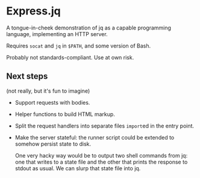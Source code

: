# Express.jq

A tongue-in-cheek demonstration of jq as a capable programming language,
implementing an HTTP server.

Requires `socat` and `jq` in `$PATH`, and some version of Bash.

Probably not standards-compliant. Use at own risk.

## Next steps

(not really, but it's fun to imagine)

- Support requests with bodies.

- Helper functions to build HTML markup.

- Split the request handlers into separate files `import`ed in the entry point.

- Make the server stateful: the runner script could be extended to somehow
  persist state to disk.
  
  One very hacky way would be to output two shell commands from jq: one that
  writes to a state file and the other that prints the response to stdout as
  usual. We can slurp that state file into jq.
